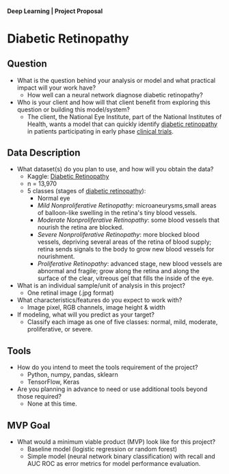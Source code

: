 #### Deep Learning | Project Proposal

# Diabetic Retinopathy   

## Question
* What is the question behind your analysis or model and what practical impact will your work have?
    * How well can a neural network diagnose diabetic retinopathy?  
* Who is your client and how will that client benefit from exploring this question or building this model/system?
    * The client, the National Eye Institute, part of the National Institutes of Health, wants a model that can quickly identify [diabetic retinopathy](https://www.nei.nih.gov/learn-about-eye-health/eye-conditions-and-diseases/diabetic-retinopathy) in patients participating in early phase [clinical trials](https://iovs.arvojournals.org/article.aspx?articleid=2565675). 

## Data Description
* What dataset(s) do you plan to use, and how will you obtain the data? 
    * Kaggle: [Diabetic Retinopathy](https://www.kaggle.com/datasets/sachinkumar413/diabetic-retinopathy-preprocessed-dataset)
    * n = 13,970
    * 5 classes (stages of [diabetic retinopathy](https://www.nei.nih.gov/sites/default/files/health-pdfs/diabeticretino.pdf)):
        * Normal eye
        * *Mild Nonproliferative Retinopathy*: microaneurysms,small areas of balloon-like swelling in the retina's tiny blood vessels. 
        * *Moderate Nonproliferative Retinopathy*: some blood vessels that nourish the retina are blocked.
        * *Severe Nonproliferative Retinopathy*: more blocked blood vessels, depriving several areas of the retina of blood supply; retina sends signals to the body to grow new blood vessels for nourishment.
        * *Proliferative Retinopathy*: advanced stage, new blood vessels are abnormal and fragile; grow along the retina and along the surface of the clear, vitreous gel that fills the inside of the eye. 
* What is an individual sample/unit of analysis in this project?
    * One retinal image (.jpg format)
* What characteristics/features do you expect to work with?
    * Image pixel, RGB channels, image height & width
* If modeling, what will you predict as your target?
    * Classify each image as one of five classes: normal, mild, moderate, proliferative, or severe. 
    
## Tools
* How do you intend to meet the tools requirement of the project?
    * Python, numpy, pandas, sklearn 
    * TensorFlow, Keras
* Are you planning in advance to need or use additional tools beyond those required?
    * None at this time.

## MVP Goal
* What would a minimum viable product (MVP) look like for this project?
    * Baseline model (logistic regression or random forest)
    * Simple model (neural network binary classification) with recall and AUC ROC as error metrics for model performance evaluation.
    